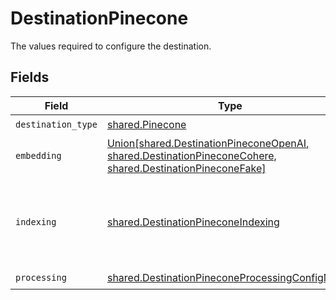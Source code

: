 # DestinationPinecone

The values required to configure the destination.


## Fields

| Field                                                                                                                                                            | Type                                                                                                                                                             | Required                                                                                                                                                         | Description                                                                                                                                                      |
| ---------------------------------------------------------------------------------------------------------------------------------------------------------------- | ---------------------------------------------------------------------------------------------------------------------------------------------------------------- | ---------------------------------------------------------------------------------------------------------------------------------------------------------------- | ---------------------------------------------------------------------------------------------------------------------------------------------------------------- |
| `destination_type`                                                                                                                                               | [shared.Pinecone](../../models/shared/pinecone.md)                                                                                                               | :heavy_check_mark:                                                                                                                                               | N/A                                                                                                                                                              |
| `embedding`                                                                                                                                                      | [Union[shared.DestinationPineconeOpenAI, shared.DestinationPineconeCohere, shared.DestinationPineconeFake]](../../models/shared/destinationpineconeembedding.md) | :heavy_check_mark:                                                                                                                                               | Embedding configuration                                                                                                                                          |
| `indexing`                                                                                                                                                       | [shared.DestinationPineconeIndexing](../../models/shared/destinationpineconeindexing.md)                                                                         | :heavy_check_mark:                                                                                                                                               | Pinecone is a popular vector store that can be used to store and retrieve embeddings.                                                                            |
| `processing`                                                                                                                                                     | [shared.DestinationPineconeProcessingConfigModel](../../models/shared/destinationpineconeprocessingconfigmodel.md)                                               | :heavy_check_mark:                                                                                                                                               | N/A                                                                                                                                                              |